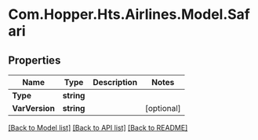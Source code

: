 # Com.Hopper.Hts.Airlines.Model.Safari

## Properties

Name | Type | Description | Notes
------------ | ------------- | ------------- | -------------
**Type** | **string** |  | 
**VarVersion** | **string** |  | [optional] 

[[Back to Model list]](../../README.md#documentation-for-models) [[Back to API list]](../../README.md#documentation-for-api-endpoints) [[Back to README]](../../README.md)

